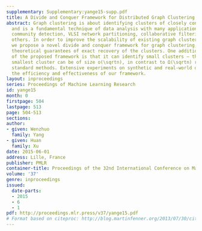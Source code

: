 ```yaml
---
supplementary: Supplementary:yange15-supp.pdf
title: A Divide and Conquer Framework for Distributed Graph Clustering
abstract: Graph clustering is about identifying clusters of closely connected nodes,
  and is a fundamental technique of data analysis with many applications including
  community detection, VLSI network partitioning, collaborative filtering, and many
  others. In order to improve the scalability of existing graph clustering algorithms,
  we propose a novel divide and conquer framework for graph clustering, and establish
  theoretical guarantees of exact recovery of the clusters. One additional advantage
  of the proposed framework is that it can identify small clusters – the size of the
  smallest cluster can be of size o(\sqrtn), in contrast to Ω(\sqrtn) required by
  standard methods. Extensive experiments on synthetic and real-world datasets demonstrate
  the efficiency and effectiveness of our framework.
layout: inproceedings
series: Proceedings of Machine Learning Research
id: yange15
month: 0
firstpage: 504
lastpage: 513
page: 504-513
sections: 
author:
- given: Wenzhuo
  family: Yang
- given: Huan
  family: Xu
date: 2015-06-01
address: Lille, France
publisher: PMLR
container-title: Proceedings of the 32nd International Conference on Machine Learning
volume: '37'
genre: inproceedings
issued:
  date-parts:
  - 2015
  - 6
  - 1
pdf: http://proceedings.mlr.press/v37/yange15.pdf
# Format based on citeproc: http://blog.martinfenner.org/2013/07/30/citeproc-yaml-for-bibliographies/
---
```


